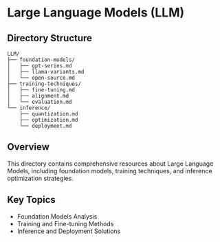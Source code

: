 # Large Language Models (LLM)

## Directory Structure
```
LLM/
├── foundation-models/
│   ├── gpt-series.md
│   ├── llama-variants.md
│   └── open-source.md
├── training-techniques/
│   ├── fine-tuning.md
│   ├── alignment.md
│   └── evaluation.md
└── inference/
    ├── quantization.md
    ├── optimization.md
    └── deployment.md
```

## Overview
This directory contains comprehensive resources about Large Language Models, including foundation models, training techniques, and inference optimization strategies.

## Key Topics
- Foundation Models Analysis
- Training and Fine-tuning Methods
- Inference and Deployment Solutions